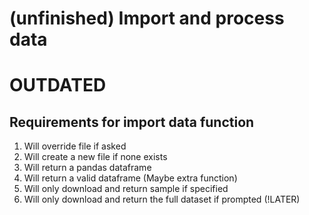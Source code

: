 # (unfinished) Import and process data



# OUTDATED
## Requirements for import data function
1. Will override file if asked
2. Will create a new file if none exists
3. Will return a pandas dataframe
4. Will return a valid dataframe (Maybe extra function)
5. Will only download and return sample if specified
6. Will only download and return the full dataset if prompted (!LATER)
